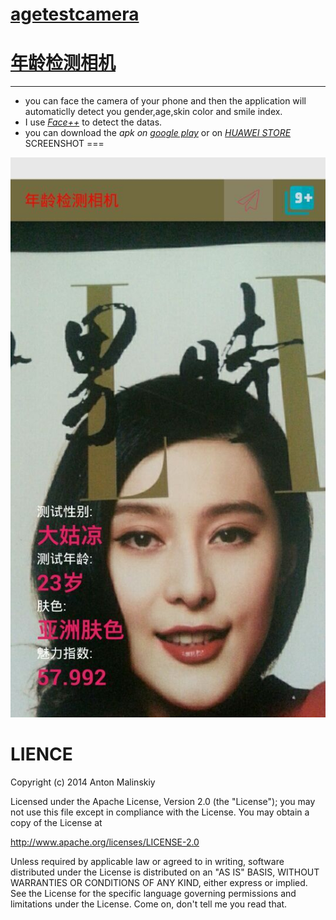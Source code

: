 # [agetestcamera](https://play.google.com/store/apps/details?id=cn.invocator.facedetect)
# [年龄检测相机](https://play.google.com/store/apps/details?id=cn.invocator.facedetect)
***
* you can face the camera of your phone and then the application will automaticlly detect you gender,age,skin color and smile index.
* I use *[Face++](http://www.faceplusplus.com.cn/api-overview/)* to detect the datas.
*  you can download the *apk on [google play](https://play.google.com/store/apps/details?id=cn.invocator.facedetect)* or on *[HUAWEI STORE](http://appstore.huawei.com/app/C10235377)*
SCREENSHOT
===



![image](https://github.com/adamin1990/agetestcamera/raw/master/art/screenshot.jpg)

LIENCE
========

Copyright (c) 2014 Anton Malinskiy

Licensed under the Apache License, Version 2.0 (the "License");
you may not use this file except in compliance with the License.
You may obtain a copy of the License at

   http://www.apache.org/licenses/LICENSE-2.0

Unless required by applicable law or agreed to in writing, software
distributed under the License is distributed on an "AS IS" BASIS,
WITHOUT WARRANTIES OR CONDITIONS OF ANY KIND, either express or implied.
See the License for the specific language governing permissions and
limitations under the License.
Come on, don't tell me you read that.

